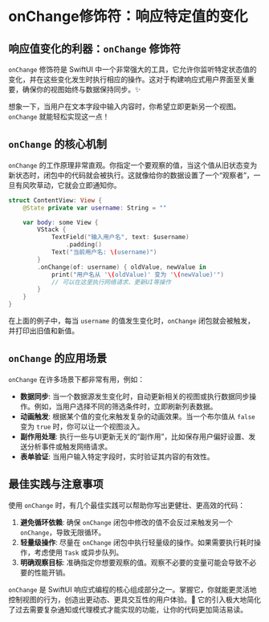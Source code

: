 ﻿# onChange修饰符：响应特定值的变化

## 响应值变化的利器：`onChange` 修饰符

`onChange` 修饰符是 SwiftUI 中一个非常强大的工具，它允许你监听特定状态值的变化，并在这些变化发生时执行相应的操作。这对于构建响应式用户界面至关重要，确保你的视图始终与数据保持同步。✨

想象一下，当用户在文本字段中输入内容时，你希望立即更新另一个视图。`onChange` 就能轻松实现这一点！

## `onChange` 的核心机制

`onChange` 的工作原理非常直观。你指定一个要观察的值，当这个值从旧状态变为新状态时，闭包中的代码就会被执行。这就像给你的数据设置了一个“观察者”，一旦有风吹草动，它就会立即通知你。

```swift
struct ContentView: View {
    @State private var username: String = ""

    var body: some View {
        VStack {
            TextField("输入用户名", text: $username)
                .padding()
            Text("当前用户名: \(username)")
        }
        .onChange(of: username) { oldValue, newValue in
            print("用户名从 '\(oldValue)' 变为 '\(newValue)'")
            // 可以在这里执行网络请求、更新UI等操作
        }
    }
}
```

在上面的例子中，每当 `username` 的值发生变化时，`onChange` 闭包就会被触发，并打印出旧值和新值。

## `onChange` 的应用场景

`onChange` 在许多场景下都非常有用，例如：

*   **数据同步**: 当一个数据源发生变化时，自动更新相关的视图或执行数据同步操作。例如，当用户选择不同的筛选条件时，立即刷新列表数据。
*   **动画触发**: 根据某个值的变化来触发复杂的动画效果。当一个布尔值从 `false` 变为 `true` 时，你可以让一个视图淡入。
*   **副作用处理**: 执行一些与UI更新无关的“副作用”，比如保存用户偏好设置、发送分析事件或触发网络请求。
*   **表单验证**: 当用户输入特定字段时，实时验证其内容的有效性。

## 最佳实践与注意事项

使用 `onChange` 时，有几个最佳实践可以帮助你写出更健壮、更高效的代码：

1.  **避免循环依赖**: 确保 `onChange` 闭包中修改的值不会反过来触发另一个 `onChange`，导致无限循环。
2.  **轻量级操作**: 尽量在 `onChange` 闭包中执行轻量级的操作。如果需要执行耗时操作，考虑使用 `Task` 或异步队列。
3.  **明确观察目标**: 准确指定你想要观察的值。观察不必要的变量可能会导致不必要的性能开销。

`onChange` 是 SwiftUI 响应式编程的核心组成部分之一。掌握它，你就能更灵活地控制视图的行为，创造出更动态、更具交互性的用户体验。🚀 它的引入极大地简化了过去需要复杂通知或代理模式才能实现的功能，让你的代码更加简洁易读。



